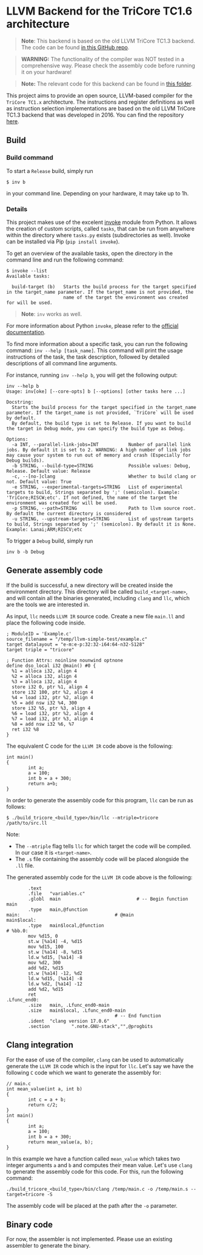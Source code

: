 # LLVM Backend for the TriCore TC1.6 architecture
> **Note**: This backend is based on the old LLVM TriCore TC1.3 backend. The code can be found [in this GitHub repo](https://github.com/TriDis/llvm-tricore).

> **WARNING:** The functionality of the compiler was NOT tested in a comprehensive way. Please check the assembly code before running it on your hardware! 

> **Note:** The relevant code for this backend can be found in [this folder](llvm/lib/Target/TriCore/).

This project aims to provide an open source, LLVM-based compiler for the `TriCore TC1.x` architecture. The instructions and register definitions as well as instruction selection implementations are based on the old LLVM TriCore TC1.3 backend that was developed in 2016. You can find the repository [here](https://github.com/TriDis/llvm-tricore).

## Build
### Build command
To start a `Release` build, simply run
```
$ inv b
``` 
in your command line. Depending on your hardware, it may take up to 1h.

### Details

This project makes use of the excelent [invoke](https://www.pyinvoke.org/) module from Python. It allows the creation of custom scripts, called `tasks`, that can be run from anywhere within the directory where `tasks.py` exists (subdirectories as well). Invoke can be installed via Pip (`pip install invoke`).

To get an overview of the available tasks, open the directory in the command line and run the following command:
```
$ invoke --list
Available tasks:

  build-target (b)   Starts the build process for the target specified in the target_name parameter. If the target_name is not provided, the
                     name of the target the environment was created for will be used.
```
>**Note**: `inv` works as well.

For more information about Python `invoke`, please refer to the [official documentation](https://docs.pyinvoke.org/en/stable/).

To find more information about a specific task, you can run the following command: `inv --help [task_name]`. This command will print the usage instructions of the task, the task description, followed by detailed descriptions of all command line arguments.

For instance, running `inv --help b`, you will get the following output:
```
inv --help b
Usage: inv[oke] [--core-opts] b [--options] [other tasks here ...]

Docstring:
  Starts the build process for the target specified in the target_name parameter. If the target_name is not provided, `TriCore` will be used by default.
  By default, the build type is set to Release. If you want to build the target in Debug mode, you can specify the build type as Debug.

Options:
  -a INT, --parallel-link-jobs=INT           Number of parallel link jobs. By default it is set to 2. WARNING: A high number of link jobs may cause your system to run out of memory and crash (Especially for Debug builds).
  -b STRING, --build-type=STRING             Possible values: Debug, Release. Default value: Release
  -c, --[no-]clang                           Whether to build clang or not. Default value: True
  -e STRING, --experimental-targets=STRING   List of experimental targets to build, Strings separated by ';' (semicolon). Example: 'TriCore;RISCW;etc'. If not defined, the name of the target the environment was created for will be used.
  -p STRING, --path=STRING                   Path to llvm source root. By default the current directory is considered
  -u STRING, --upstream-targets=STRING       List of upstream targets to build, Strings separated by ';' (semicolon). By default it is None. Example: Lanai;ARM;RISCV;etc
```
To trigger a `Debug` build, simply run 

```
inv b -b Debug
```

## Generate assembly code

If the build is successful, a new directory will be created inside the environment directory. This directory will be called `build_<target-name>`, and will contain all the binaries generated, including `clang` and `llc`, which are the tools we are interested in.

As input, `llc` needs `LLVM IR` source code. Create a new file `main.ll` and place the following code inside.
```
; ModuleID = 'Example.c'
source_filename = "/temp/llvm-simple-test/example.c"
target datalayout = "e-m:e-p:32:32-i64:64-n32-S128"
target triple = "tricore"

; Function Attrs: noinline nounwind optnone
define dso_local i32 @main() #0 {
  %1 = alloca i32, align 4
  %2 = alloca i32, align 4
  %3 = alloca i32, align 4
  store i32 0, ptr %1, align 4
  store i32 100, ptr %2, align 4
  %4 = load i32, ptr %2, align 4
  %5 = add nsw i32 %4, 300
  store i32 %5, ptr %3, align 4
  %6 = load i32, ptr %2, align 4
  %7 = load i32, ptr %3, align 4
  %8 = add nsw i32 %6, %7
  ret i32 %8
}
```
The equivalent C code for the `LLVM IR` code above is the following:
```
int main()
{
        int a;
        a = 100;
        int b = a + 300;
        return a+b;
}
``` 

In order to generate the assembly code for this program, `llc` can be run as follows:

```
$ ./build_tricore_<build_type>/bin/llc --mtriple=tricore /path/to/src.ll
```

Note: 
  - The `--mtriple` flag tells `llc` for which target the code will be compiled. In our case it is `<target-name>`.
  - The `.s` file containing the assembly code will be placed alongside the `.ll` file.

The generated assembly code for the `LLVM IR` code above is the following:
```
        .text
        .file   "variables.c"
        .globl  main                            # -- Begin function main
        .type   main,@function
main:                                   # @main
main$local:
        .type   main$local,@function
# %bb.0:
        mov %d15, 0
        st.w [%a14] -4, %d15
        mov %d15, 100
        st.w [%a14] -8, %d15
        ld.w %d15, [%a14] -8
        mov %d2, 300
        add %d2, %d15
        st.w [%a14] -12, %d2
        ld.w %d15, [%a14] -8
        ld.w %d2, [%a14] -12
        add %d2, %d15
        ret
.Lfunc_end0:
        .size   main, .Lfunc_end0-main
        .size   main$local, .Lfunc_end0-main
                                        # -- End function
        .ident  "clang version 17.0.6"
        .section        ".note.GNU-stack","",@progbits
```

## Clang integration
For the ease of use of the compiler, `clang` can be used to automatically generate the `LLVM IR` code which is the input for `llc`. 
Let's say we have the following `C` code which we want to generate the assembly for:
```
// main.c
int mean_value(int a, int b)
{
        int c = a + b;
        return c/2;
}
int main()
{
        int a;
        a = 100;
        int b = a + 300;
        return mean_value(a, b);
}
```
In this example we have a function called `mean_value` which takes two integer arguments `a` and `b` and computes their mean value. 
Let's use `clang` to generate the assembly code for this code. For this, run the following command:
```
./build_tricore_<build_type>/bin/clang /temp/main.c -o /temp/main.s --target=tricore -S
```
The assembly code will be placed at the path after the `-o` parameter.

## Binary code
For now, the assembler is not implemented. Please use an existing assembler to generate the binary.

